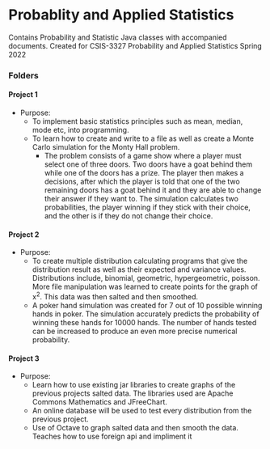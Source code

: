 # Probablity and Applied Statistics
Contains Probability and Statistic Java classes with accompanied documents.
Created for CSIS-3327 Probability and Applied Statistics Spring 2022

### Folders
#### Project 1
- Purpose:
    - To implement basic statistics principles such as mean, median, mode etc, into programming. 
    - To learn how to create and write to a file as well as create a Monte Carlo simulation for the Monty Hall problem. 
        - The problem consists of a game show where a player must select one of three doors. Two doors have a goat behind them while one of the doors has a prize. The player then makes a decisions, after which the player is told that one of the two remaining doors has a goat behind it and they are able to change their answer if they want to. The simulation calculates two probabilities, the player winning if they stick with their choice, and the other is if they do not change their choice.
                           
#### Project 2
- Purpose:
    - To create multiple distribution calculating programs that give the distribution result as well as their expected and variance values. Distributions include, binomial, geometric, hypergeometric, poisson. More file manipulation was learned to create points for the graph of x<sup>2</sup>. This data was then salted and then smoothed.
    - A poker hand simulation was created for 7 out of 10 possible winning hands in poker. The simulation accurately predicts the probability of winning these hands for 10000 hands. The number of hands tested can be increased to produce an even more precise numerical probability.
#### Project 3
- Purpose:
    - Learn how to use existing jar libraries to create graphs of the previous projects salted data. The libraries used are Apache Commons Mathematics and JFreeChart. 
    - An online database will be used to test every distribution from the previous project.
    - Use of Octave to graph salted data and then smooth the data. Teaches how to use foreign api and impliment it
      
